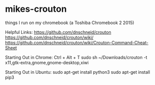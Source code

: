 # mikes-crouton
things I run on my chromebook (a Toshiba Chromebook 2 2015)

Helpful Links:
https://github.com/dnschneid/crouton
https://github.com/dnschneid/crouton/wiki/
https://github.com/dnschneid/crouton/wiki/Crouton-Command-Cheat-Sheet

Starting Out in Chrome:
Ctrl + Alt + T
sudo sh ~/Downloads/crouton -t x11,gtk-extra,gnome,gnome-desktop,xiwi

Starting Out in Ubuntu:
sudo apt-get install python3
sudo apt-get install pip3
